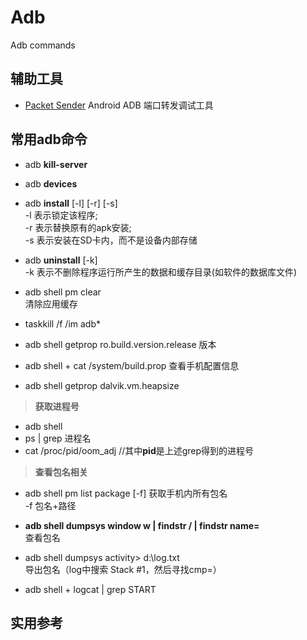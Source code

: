 # Adb
Adb commands

## 辅助工具

- [Packet Sender](https://github.com/dannagle/PacketSender)  Android ADB 端口转发调试工具


## 常用adb命令 

- adb **kill-server**

- adb **devices**  

- adb **install** [-l] [-r] [-s] <file>        
    -l 表示锁定该程序;   
    -r 表示替换原有的apk安装;   
    -s 表示安装在SD卡内，而不是设备内部存储

- adb **uninstall** [-k] <package>             
    -k 表示不删除程序运行所产生的数据和缓存目录(如软件的数据库文件)

- adb shell pm clear  <package>    
清除应用缓存

- taskkill /f /im adb*  

- adb shell getprop ro.build.version.release  版本

- adb shell + cat /system/build.prop  查看手机配置信息

- adb shell getprop dalvik.vm.heapsize  

> **获取进程号**    

- adb shell  
- ps | grep 进程名  
- cat /proc/pid/oom_adj  //其中**pid**是上述grep得到的进程号     


> **查看包名相关**    

- adb shell pm list package [-f]  获取手机内所有包名    
    -f 包名+路径    

- **adb shell dumpsys window w | findstr \/ | findstr name=**    
查看包名   

- adb shell dumpsys activity> d:\log.txt   
导出包名（log中搜索 Stack #1，然后寻找cmp=）   

- adb shell + logcat | grep START   


## 实用参考  






